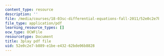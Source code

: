 ```yaml
---
content_type: resource
description: ''
file: /media/courses/18-03sc-differential-equations-fall-2011/52e0c2e7b889e1bee43262bde06b8828_sZ2qulI6GEk.pdf
file_type: application/pdf
learning_resource_types: []
ocw_type: OCWFile
resourcetype: Document
title: 3play pdf file
uid: 52e0c2e7-b889-e1be-e432-62bde06b8828
---
```

